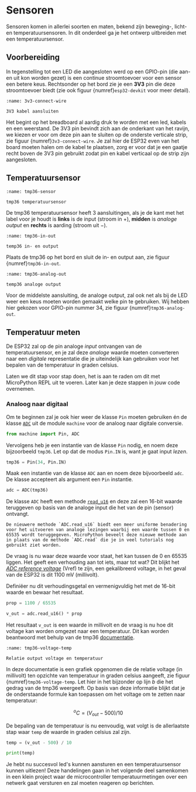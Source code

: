 # Sensoren

Sensoren komen in allerlei soorten en maten, bekend zijn beweging-, licht- en temperatuursensoren. In dit onderdeel ga je het ontwerp uitbreiden met een temperatuursensor.

## Voorbereiding

In tegenstelling tot een LED die aangesloten werd op een GPIO-pin (die aan- en uit kon worden gezet) is een continue stroomtoevoer voor een sensor een betere keus. Rechtsonder op het bord zie je een **3V3** pin die deze stroomtoevoer biedt (zie ook figuur {numref}`esp32-devkit` voor meer detail).

```{figure} ../circuits/esp32_step_6a_bb.png
:name: 3v3-connect-wire

3V3 kabel aansluiten
```

Het begint op het breadboard al aardig druk te worden met een led, kabels en een weerstand. De 3V3 pin bevindt zich aan de onderkant van het ravijn, we kiezen er voor om deze pin aan te sluiten op de onderste verticale strip, zie figuur {numref}`3v3-connect-wire`. Je zal hier de ESP32 even van het board moeten halen om de kabel te plaatsen, zorg er voor dat je een gaatje recht boven de 3V3 pin gebruikt zodat pin en kabel verticaal op de strip zijn aangesloten.

## Temperatuursensor

```{figure} ../images/tmp36.png
:name: tmp36-sensor

tmp36 temperatuursensor
```

De tmp36 temperatuursensor heeft 3 aansluitingen, als je de kant met het label voor je houdt is **links** is de input (stroom in $+$), **midden** is *analoge output* en **rechts** is aarding (stroom uit $-$).

```{figure} ../circuits/esp32_step_7_bb.png
:name: tmp36-in-out

temp36 in- en output
```

Plaats de tmp36 op het bord en sluit de in- en output aan, zie figuur {numref}`tmp36-in-out`.

```{figure} ../circuits/esp32_step_8_bb.png
:name: tmp36-analog-out

temp36 analoge output
```

Voor de middelste aansluiting, de analoge output, zal ook net als bij de LED weer een keus moeten worden gemaakt welke pin te gebruiken. Wij hebben hier gekozen voor GPIO-pin nummer 34, zie figuur {numref}`tmp36-analog-out`.

## Temperatuur meten

De ESP32 zal op de pin analoge *input* ontvangen van de temperatuursensor, en je zal deze *analoge* waarde moeten converteren naar een *digitale* representatie die je uiteindelijk kan gebruiken voor het bepalen van de temperatuur in graden celsius.

Laten we dit stap voor stap doen, het is aan te raden om dit met MicroPython REPL uit te voeren. Later kan je deze stappen in jouw code overnemen.

### Analoog naar digitaal

Om te beginnen zal je ook hier weer de klasse `Pin` moeten gebruiken én de klasse [`ADC`](https://docs.micropython.org/en/latest/library/machine.ADC.html) uit de module `machine` voor de analoog naar digitale conversie.

```python
from machine import Pin, ADC
```

Vervolgens heb je een instantie van de klasse `Pin` nodig, en noem deze bijzoorbeeld `tmp36`. Let op dat de modus `Pin.IN` is, want je gaat input *lezen*.

```python
tmp36 = Pin(34, Pin.IN)
```

Maak een instantie van de klasse `ADC` aan en noem deze bijvoorbeeld `adc`. De klasse accepteert als argument een `Pin` instantie.

```python
adc = ADC(tmp36)
```

De klasse `ADC` heeft een methode [`read_u16`](https://docs.micropython.org/en/latest/library/machine.ADC.html#machine.ADC.read_u16) en deze zal een 16-bit waarde teruggeven op basis van de analoge input die het van de pin (sensor) ontvangt.

```{attention}
De nieuwere methode `ADC.read_u16` biedt een meer uniforme benadering voor het uitvoeren van analoge lezingen waarbij een waarde tussen 0 en 65535 wordt teruggegeven. MicroPython beveelt deze nieuwe methode aan in plaats van de methode `ADC.read` die je in veel tutorials nog gebruikt ziet worden.
```

De vraag is nu waar deze waarde voor staat, het kan tussen de 0 en 65535 liggen. Het geeft een verhouding aan tot iets, maar tot wat? Dit blijkt het [*ADC reference voltage*](https://docs.espressif.com/projects/esp-idf/en/latest/esp32/api-reference/peripherals/adc.html#adc-calibration) (Vref) te zijn, een gekalibreerd voltage, in het geval van de ESP32 is dit 1100 mV (millivolt).

Definiëer nu dit verhoudingsgetal en vermenigvuldig het met de 16-bit waarde en bewaar het resultaat.

```python
prop = 1100 / 65535

v_out = adc.read_u16() * prop
```

Het resultaat `v_out` is een waarde in millivolt en de vraag is nu hoe dit voltage kan worden omgezet naar een temperatuur. Dit kan worden beantwoord met behulp van de tmp36 [documentatie](https://www.analog.com/media/en/technical-documentation/data-sheets/TMP35_36_37.pdf).

```{figure} ../images/tmp36_output_temperature.png
:name: tmp36-voltage-temp

Relatie output voltage en temperatuur
```

In deze documentatie is een grafiek opgenomen die de relatie voltage (in millivolt) ten opzichte van temperatuur in graden celsius aangeeft, zie figuur {numref}`tmp36-voltage-temp`. Let hier in het bijzonder op lijn *b* die het gedrag van de tmp36 weergeeft. Op basis van deze informatie blijkt dat je de onderstaande formule kan toepassen om het voltage om te zetten naar temperatuur:

$$
^oC = (V_{out} - 500) / 10
$$

De bepaling van de temperatuur is nu eenvoudig, wat volgt is de allerlaatste stap waar `temp` de waarde in graden celsius zal zijn.

```python
temp = (v_out - 500) / 10

print(temp)
```

Je hebt nu succesvol led's kunnen aansturen en een temperatuursensor kunnen uitlezen! Deze handelingen gaan in het volgende deel samenkomen in een klein project waar de microcontroller temperatuurmetingen over een netwerk gaat versturen en zal moeten reageren op berichten.
